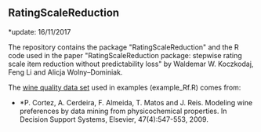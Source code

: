 ## RatingScaleReduction
*update: 16/11/2017

The repository contains the package "RatingScaleReduction" and the R code used in the paper "RatingScaleReduction package: stepwise
rating scale item reduction without predictability loss" by Waldemar W. Koczkodaj, Feng Li and Alicja Wolny–Dominiak.

The [wine quality data set](https://archive.ics.uci.edu/ml/datasets/Wine+Quality) used in examples (example_Rf.R) comes from:

* *P. Cortez, A. Cerdeira, F. Almeida, T. Matos and J. Reis. 
Modeling wine preferences by data mining from physicochemical properties. In Decision Support Systems, Elsevier, 47(4):547-553, 2009.

